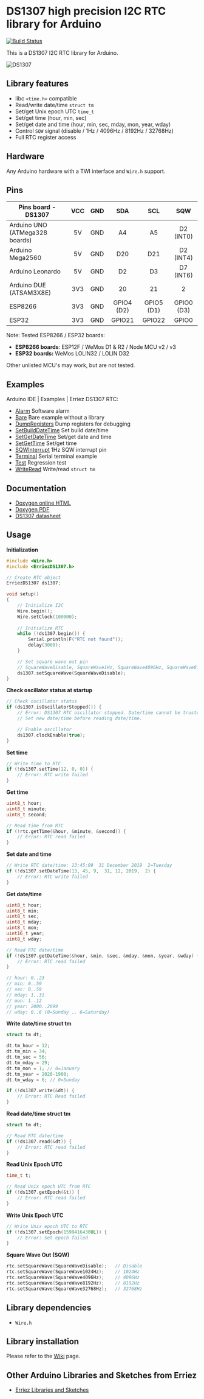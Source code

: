 # DS1307 high precision I2C RTC library for Arduino

[![Build Status](https://travis-ci.org/Erriez/ErriezDS1307.svg?branch=master)](https://travis-ci.org/Erriez/ErriezDS1307)

This is a DS1307 I2C RTC library for Arduino.

![DS1307](https://raw.githubusercontent.com/Erriez/ErriezDS1307/master/extras/DS1307.png)

## Library features

* libc `<time.h>` compatible
* Read/write date/time `struct tm`
* Set/get Unix epoch UTC `time_t`
* Set/get time (hour, min, sec)
* Set/get date and time (hour, min, sec, mday, mon, year, wday)
* Control `SQW` signal (disable / 1Hz / 4096Hz / 8192Hz / 32768Hz)
* Full RTC register access

## Hardware

Any Arduino hardware with a TWI interface and ```Wire.h``` support.

## Pins

| Pins board - DS1307            | VCC  | GND  |    SDA     |    SCL     |    SQW     |
| ------------------------------ | :--: | :--: | :--------: | :--------: | :--------: |
| Arduino UNO (ATMega328 boards) |  5V  | GND  |     A4     |     A5     | D2 (INT0)  |
| Arduino Mega2560               |  5V  | GND  |    D20     |    D21     | D2 (INT4)  |
| Arduino Leonardo               |  5V  | GND  |     D2     |     D3     | D7 (INT6)  |
| Arduino DUE (ATSAM3X8E)        | 3V3  | GND  |     20     |     21     |     2      |
| ESP8266                        | 3V3  | GND  | GPIO4 (D2) | GPIO5 (D1) | GPIO0 (D3) |
| ESP32                          | 3V3  | GND  |   GPIO21   |   GPIO22   |   GPIO0    |

Note: Tested ESP8266 / ESP32 boards:

* **ESP8266 boards**: ESP12F / WeMos D1 & R2 / Node MCU v2 / v3
* **ESP32 boards:** WeMos LOLIN32 / LOLIN D32

Other unlisted MCU's may work, but are not tested.

## Examples

Arduino IDE | Examples | Erriez DS1307 RTC:

* [Alarm](https://github.com/Erriez/ErriezDS1307/blob/master/examples/ErriezDS1307Alarm/ErriezDS1307Alarm.ino) Software alarm
* [Bare](https://github.com/Erriez/ErriezDS1307/blob/master/examples/ErriezDS1307Bare/ErriezDS1307Bare.ino) Bare example without a library
* [DumpRegisters](https://github.com/Erriez/ErriezDS1307/blob/master/examples/ErriezDS1307DumpRegisters/ErriezDS1307DumpRegisters.ino) Dump registers for debugging
* [SetBuildDateTime](https://github.com/Erriez/ErriezDS1307/blob/master/examples/ErriezDS1307SetBuildDateTime/ErriezDS1307SetBuildDateTime.ino) Set build date/time
* [SetGetDateTime](https://github.com/Erriez/ErriezDS1307/blob/master/examples/ErriezDS1307SetGetDateTime/ErriezDS1307SetGetDateTime.ino) Set/get date and time
* [SetGetTime](https://github.com/Erriez/ErriezDS1307/blob/master/examples/ErriezDS1307SetGetTime/ErriezDS1307SetGetTime.ino) Set/get time
* [SQWInterrupt](https://github.com/Erriez/ErriezDS1307/blob/master/examples/ErriezDS1307SQWInterrupt/ErriezDS1307SQWInterrupt.ino) 1Hz SQW interrupt pin
* [Terminal](https://github.com/Erriez/ErriezDS1307/blob/master/examples/ErriezDS1307Terminal/ErriezDS1307Terminal.ino) Serial terminal example
* [Test](https://github.com/Erriez/ErriezDS1307/blob/master/examples/ErriezDS1307Test/ErriezDS1307Test.ino) Regression test
* [WriteRead](https://github.com/Erriez/ErriezDS1307/blob/master/examples/ErriezDS1307WriteRead/ErriezDS1307WriteRead.ino) Write/read `struct tm`

## Documentation

* [Doxygen online HTML](https://erriez.github.io/ErriezDS1307)
* [Doxygen PDF](https://github.com/Erriez/ErriezDS1307/blob/master/ErriezDS1307.pdf)
* [DS1307 datasheet](https://github.com/Erriez/ErriezDS1307/blob/master/extras/DS1307.pdf)


## Usage

**Initialization**

```c++
#include <Wire.h>
#include <ErriezDS1307.h>

// Create RTC object
ErriezDS1307 ds1307;

void setup()
{
    // Initialize I2C
    Wire.begin();
    Wire.setClock(100000);
    
    // Initialize RTC
    while (!ds1307.begin()) {
        Serial.println(F("RTC not found"));
        delay(3000);
    }

    // Set square wave out pin
    // SquareWaveDisable, SquareWave1Hz, SquareWave4096Hz, SquareWave8192Hz, SquareWave32768Hz
    ds1307.setSquareWave(SquareWaveDisable);
}
```

**Check oscillator status at startup**

```c++
// Check oscillator status
if (ds1307.isOscillatorStopped()) {
    // Error: DS1307 RTC oscillator stopped. Date/time cannot be trusted. 
    // Set new date/time before reading date/time.

    // Enable oscillator
    ds1307.clockEnable(true);
}
```

**Set time**

```c++
// Write time to RTC
if (!ds1307.setTime(12, 0, 0)) {
    // Error: RTC write failed
}
```

**Get time**

```c++
uint8_t hour;
uint8_t minute;
uint8_t second;

// Read time from RTC
if (!rtc.getTime(&hour, &minute, &second)) {
    // Error: RTC read failed
}
```

**Set date and time**

```c++
// Write RTC date/time: 13:45:09  31 December 2019  2=Tuesday
if (!ds1307.setDateTime(13, 45, 9,  31, 12, 2019,  2) {
    // Error: RTC write failed
}
```

**Get date/time**

```c++
uint8_t hour;
uint8_t min;
uint8_t sec;
uint8_t mday;
uint8_t mon;
uint16_t year;
uint8_t wday;

// Read RTC date/time
if (!ds1307.getDateTime(&hour, &min, &sec, &mday, &mon, &year, &wday) {
    // Error: RTC read failed
}

// hour: 0..23
// min: 0..59
// sec: 0..59
// mday: 1..31
// mon: 1..12
// year: 2000..2099
// wday: 0..6 (0=Sunday .. 6=Saturday)
```

**Write date/time struct tm**

```c++
struct tm dt;

dt.tm_hour = 12;
dt.tm_min = 34;
dt.tm_sec = 56;
dt.tm_mday = 29;
dt.tm_mon = 1; // 0=January
dt.tm_year = 2020-1900;
dt.tm_wday = 6; // 0=Sunday

if (!ds1307.write(&dt)) {
    // Error: RTC Read failed
}
```

**Read date/time struct tm**

```c++
struct tm dt;

// Read RTC date/time
if (!ds1307.read(&dt)) {
    // Error: RTC read failed
}
```

**Read Unix Epoch UTC**

```c++
time_t t;

// Read Unix epoch UTC from RTC
if (!ds1307.getEpoch(&t)) {
    // Error: RTC read failed
}
```

**Write Unix Epoch UTC**

```c++
// Write Unix epoch UTC to RTC
if (!ds1307.setEpoch(1599416430UL)) {
    // Error: Set epoch failed
}
```

**Square Wave Out (SQW)**

```c++
rtc.setSquareWave(SquareWaveDisable);	// Disable
rtc.setSquareWave(SquareWave1024Hz);	// 1024Hz
rtc.setSquareWave(SquareWave4096Hz);	// 4096Hz
rtc.setSquareWave(SquareWave8192Hz);	// 8192Hz
rtc.setSquareWave(SquareWave32768Hz);	// 32768Hz
```


## Library dependencies

* ```Wire.h```


## Library installation

Please refer to the [Wiki](https://github.com/Erriez/ErriezArduinoLibrariesAndSketches/wiki) page.


## Other Arduino Libraries and Sketches from Erriez

* [Erriez Libraries and Sketches](https://github.com/Erriez/ErriezArduinoLibrariesAndSketches)
